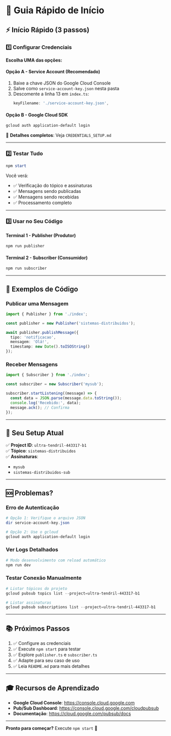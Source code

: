 # 🚀 Guia Rápido de Início

## ⚡ Início Rápido (3 passos)

### 1️⃣ Configurar Credenciais

**Escolha UMA das opções:**

#### Opção A - Service Account (Recomendado)
1. Baixe a chave JSON do Google Cloud Console
2. Salve como `service-account-key.json` nesta pasta
3. Descomente a linha 13 em `index.ts`:
   ```typescript
   keyFilename: './service-account-key.json',
   ```

#### Opção B - Google Cloud SDK
```powershell
gcloud auth application-default login
```

📖 **Detalhes completos**: Veja `CREDENTIALS_SETUP.md`

---

### 2️⃣ Testar Tudo

```powershell
npm start
```

Você verá:
- ✅ Verificação do tópico e assinaturas
- ✅ Mensagens sendo publicadas
- ✅ Mensagens sendo recebidas
- ✅ Processamento completo

---

### 3️⃣ Usar no Seu Código

#### Terminal 1 - Publisher (Produtor)
```powershell
npm run publisher
```

#### Terminal 2 - Subscriber (Consumidor)
```powershell
npm run subscriber
```

---

## 📝 Exemplos de Código

### Publicar uma Mensagem

```typescript
import { Publisher } from './index';

const publisher = new Publisher('sistemas-distribuidos');

await publisher.publishMessage({
  tipo: 'notificacao',
  mensagem: 'Olá!',
  timestamp: new Date().toISOString()
});
```

### Receber Mensagens

```typescript
import { Subscriber } from './index';

const subscriber = new Subscriber('mysub');

subscriber.startListening((message) => {
  const data = JSON.parse(message.data.toString());
  console.log('Recebido:', data);
  message.ack(); // Confirma
});
```

---

## 🎯 Seu Setup Atual

✅ **Project ID**: `ultra-tendril-443317-b1`  
✅ **Tópico**: `sistemas-distribuidos`  
✅ **Assinaturas**:
   - `mysub`
   - `sistemas-distribuidos-sub`

---

## 🆘 Problemas?

### Erro de Autenticação
```powershell
# Opção 1: Verifique o arquivo JSON
dir service-account-key.json

# Opção 2: Use o gcloud
gcloud auth application-default login
```

### Ver Logs Detalhados
```powershell
# Modo desenvolvimento com reload automático
npm run dev
```

### Testar Conexão Manualmente
```powershell
# Listar tópicos do projeto
gcloud pubsub topics list --project=ultra-tendril-443317-b1

# Listar assinaturas
gcloud pubsub subscriptions list --project=ultra-tendril-443317-b1
```

---

## 📚 Próximos Passos

1. ✅ Configure as credenciais
2. ✅ Execute `npm start` para testar
3. ✅ Explore `publisher.ts` e `subscriber.ts`
4. ✅ Adapte para seu caso de uso
5. ✅ Leia `README.md` para mais detalhes

---

## 🎓 Recursos de Aprendizado

- **Google Cloud Console**: https://console.cloud.google.com
- **Pub/Sub Dashboard**: https://console.cloud.google.com/cloudpubsub
- **Documentação**: https://cloud.google.com/pubsub/docs

---

**Pronto para começar?** Execute `npm start` 🚀
